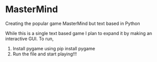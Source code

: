 # MasterMind
Creating the popular game MasterMind but text based in Python

While this is a single text based game I plan to expand it by making an interactive GUI.
To run, 
1. Install pygame using pip install pygame
2. Run the file and start playing!!!
